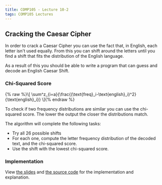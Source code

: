 ```yaml
---
title: COMP105 - Lecture 10-2
tags: COMP105 Lectures
---
```

## Cracking the Caesar Cipher
In order to crack a Caesar Cipher you can use the fact that, in English, each letter isn't used equally. From this you can shift around the letters until you find a shift that fits the distribution of the English language.

As a result of this you should be able to write a program that can guess and decode an English Caesar Shift.

### Chi-Squared Score

{% raw %}\\\[
\sum^z_{i=a}{\frac{(\text{freq}_i-\text{english}_i)^2}{\text{english}_i}}
\\\]{% endraw %}

To check if two frequency distributions are similar you can use the chi-squared score. The lower the output the closer the distributions match.

The algorithm will complete the following tasks:

* Try all 26 possible shifts
* For each one, compute the letter frequency distribution of the decoded text, and the chi-squared score.
* Use the shift with the lowest chi-squared score.

### Implementation
View [the slides]({{site.baseurl}}/assets/COMP105/Lectures/2020-11-02-2.pdf) and [the source code]({{site.baseurl}}/assets/COMP105/Lectures/2020-11-02.hs) for the implementation and explanation. 
